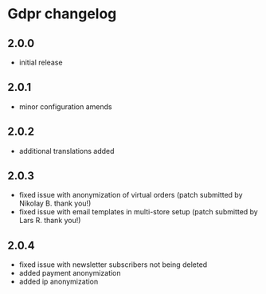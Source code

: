 # Gdpr changelog

## 2.0.0
  * initial release

## 2.0.1
  * minor configuration amends

## 2.0.2
  * additional translations added

## 2.0.3
  * fixed issue with anonymization of virtual orders (patch submitted by Nikolay B. thank you!)
  * fixed issue with email templates in multi-store setup (patch submitted by Lars R. thank you!)
  
## 2.0.4
  * fixed issue with newsletter subscribers not being deleted
  * added payment anonymization
  * added ip anonymization